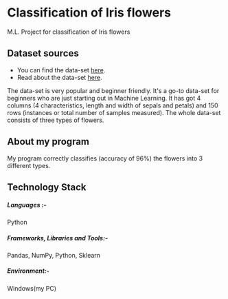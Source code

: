 # Classification of Iris flowers
M.L. Project for classification of Iris flowers

## Dataset sources
 * You can find the data-set [here](https://archive.ics.uci.edu/ml/datasets/Iris).
 * Read about the data-set [here](https://en.wikipedia.org/wiki/Iris_flower_data_set).
 
 The data-set is very popular and beginner friendly. It's a go-to data-set for beginners who are just starting out in 
 Machine Learning. It has got 4 columns (4 characteristics, length and width of sepals and petals) and 150 rows 
 (instances or total number of samples measured). The whole data-set consists of three types of flowers.
 
 ## About my program 
 My program correctly classifies (accuracy of 96%) the flowers into 3 different types.
 
## Technology Stack
##### Languages :-
Python

##### Frameworks, Libraries and Tools:-
Pandas, NumPy, Python, Sklearn

##### Environment:-
Windows(my PC)
 

